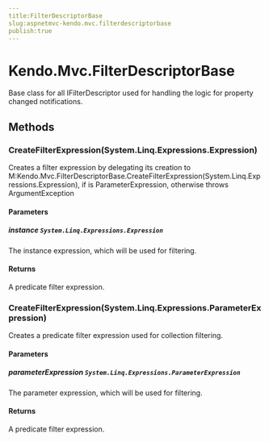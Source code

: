 ```yaml
---
title:FilterDescriptorBase
slug:aspnetmvc-kendo.mvc.filterdescriptorbase
publish:true
---
```


# Kendo.Mvc.FilterDescriptorBase
Base class for all IFilterDescriptor used for
            handling the logic for property changed notifications.



## Methods

### CreateFilterExpression(System.Linq.Expressions.Expression)
Creates a filter expression by delegating its creation to
            M:Kendo.Mvc.FilterDescriptorBase.CreateFilterExpression(System.Linq.Expressions.Expression), if
             is ParameterExpression, otherwise throws ArgumentException



#### Parameters

##### instance `System.Linq.Expressions.Expression`
The instance expression, which will be used for filtering.



#### Returns
A predicate filter expression.


### CreateFilterExpression(System.Linq.Expressions.ParameterExpression)
Creates a predicate filter expression used for collection filtering.



#### Parameters

##### parameterExpression `System.Linq.Expressions.ParameterExpression`
The parameter expression, which will be used for filtering.



#### Returns
A predicate filter expression.




